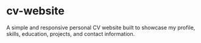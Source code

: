 # cv-website
A simple and responsive personal CV website built to showcase my profile, skills, education, projects, and contact information.
